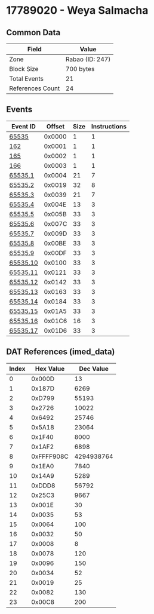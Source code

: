 # 17789020 - Weya Salmacha

## Common Data

| Field            | Value           |
|------------------|-----------------|
| Zone             | Rabao (ID: 247) |
| Block Size       | 700 bytes       |
| Total Events     | 21              |
| References Count | 24              |

## Events

| Event ID                  | Offset   |   Size |   Instructions |
|---------------------------|----------|--------|----------------|
| [65535](./65535.md)       | 0x0000   |      1 |              1 |
| [162](./162.md)           | 0x0001   |      1 |              1 |
| [165](./165.md)           | 0x0002   |      1 |              1 |
| [166](./166.md)           | 0x0003   |      1 |              1 |
| [65535.1](./65535.1.md)   | 0x0004   |     21 |              7 |
| [65535.2](./65535.2.md)   | 0x0019   |     32 |              8 |
| [65535.3](./65535.3.md)   | 0x0039   |     21 |              7 |
| [65535.4](./65535.4.md)   | 0x004E   |     13 |              3 |
| [65535.5](./65535.5.md)   | 0x005B   |     33 |              3 |
| [65535.6](./65535.6.md)   | 0x007C   |     33 |              3 |
| [65535.7](./65535.7.md)   | 0x009D   |     33 |              3 |
| [65535.8](./65535.8.md)   | 0x00BE   |     33 |              3 |
| [65535.9](./65535.9.md)   | 0x00DF   |     33 |              3 |
| [65535.10](./65535.10.md) | 0x0100   |     33 |              3 |
| [65535.11](./65535.11.md) | 0x0121   |     33 |              3 |
| [65535.12](./65535.12.md) | 0x0142   |     33 |              3 |
| [65535.13](./65535.13.md) | 0x0163   |     33 |              3 |
| [65535.14](./65535.14.md) | 0x0184   |     33 |              3 |
| [65535.15](./65535.15.md) | 0x01A5   |     33 |              3 |
| [65535.16](./65535.16.md) | 0x01C6   |     16 |              3 |
| [65535.17](./65535.17.md) | 0x01D6   |     33 |              3 |

## DAT References (imed_data)

|   Index | Hex Value   |   Dec Value |
|---------|-------------|-------------|
|       0 | 0x000D      |          13 |
|       1 | 0x187D      |        6269 |
|       2 | 0xD799      |       55193 |
|       3 | 0x2726      |       10022 |
|       4 | 0x6492      |       25746 |
|       5 | 0x5A18      |       23064 |
|       6 | 0x1F40      |        8000 |
|       7 | 0x1AF2      |        6898 |
|       8 | 0xFFFF908C  |  4294938764 |
|       9 | 0x1EA0      |        7840 |
|      10 | 0x14A9      |        5289 |
|      11 | 0xDDD8      |       56792 |
|      12 | 0x25C3      |        9667 |
|      13 | 0x001E      |          30 |
|      14 | 0x0035      |          53 |
|      15 | 0x0064      |         100 |
|      16 | 0x0032      |          50 |
|      17 | 0x0008      |           8 |
|      18 | 0x0078      |         120 |
|      19 | 0x0096      |         150 |
|      20 | 0x0034      |          52 |
|      21 | 0x0019      |          25 |
|      22 | 0x0082      |         130 |
|      23 | 0x00C8      |         200 |
